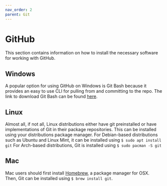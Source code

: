 ```yaml
---
nav_order: 2
parent: Git
---
```


# GitHub
This section contains information on how to install the necessary software for working with GitHub.

## Windows
A popular option for using GitHub on Windows is Git Bash because it provides an easy to use CLI for pulling from and committing to the repo. 
The link to download Git Bash can be found [here](https://gitforwindows.org/).
## Linux
Almost all, if not all, Linux distributions either have git preinstalled or have implementations of Git in their package repositories. This can be installed using your distributions package manager.
For Debian-based distributions such as Ubuntu and Linux Mint, it can be installed using `$ sudo apt install git`
For Arch-based distributions, Git is installed using `$ sudo pacman -S git`
## Mac
Mac users should first install [Homebrew](https://brew.sh/), a package manager for OSX. Then, Git can be installed using `$ brew install git`.
